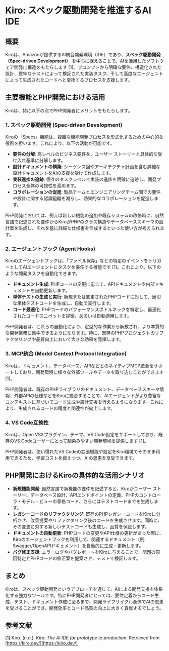 # Kiro: スペック駆動開発を推進するAI IDE

## 概要

Kiroは、Amazonが提供するAI統合開発環境（IDE）であり、**スペック駆動開発（Spec-driven Development）** を中心に据えることで、AIを活用したソフトウェア開発に構造をもたらします [1]。プロンプトから明確な要件、構造化された設計、堅牢なテストによって検証された実装タスク、そして高度なエージェントによって生成されたコードへと変換するプロセスを支援します。

## 主要機能とPHP開発における活用

Kiroは、特に以下の点でPHP開発者にメリットをもたらします。

### 1. スペック駆動開発 (Spec-driven Development)

Kiroの「Specs」機能は、複雑な機能開発プロセスを形式化するための中心的な役割を担います。これにより、以下の活動が可能です。

*   **要件の分解**: 高レベルのビジネス要件を、ユーザー ストーリーと具体的な受け入れ基準に分解します。
*   **設計ドキュメントの構築**: シーケンス図やアーキテクチャ計画を含む詳細な設計ドキュメントをAIの支援を受けて作成します。
*   **実装進捗の追跡**: 個々のタスクレベルで実装の進捗を明確に追跡し、開発プロセス全体の可視性を高めます。
*   **コラボレーションの促進**: 製品チームとエンジニアリングチーム間での要件や設計に関する認識齟齬を減らし、効果的なコラボレーションを促進します。

PHP開発においては、例えば新しい機能の追加や既存システムの改修時に、自然言語で記述された要件からKiroがPHPのクラス構造やデータベーススキーマの設計案を生成し、それを基に詳細な仕様書を作成するといった使い方が考えられます。

### 2. エージェントフック (Agent Hooks)

Kiroのエージェントフックは、「ファイル保存」などの特定のイベントをトリガーとしてAIエージェントにタスクを委任する機能です [1]。これにより、以下のような開発タスクを自動化できます。

*   **ドキュメント生成**: PHPコードの変更に応じて、APIドキュメントや内部ドキュメントを自動更新します。
*   **単体テストの生成と実行**: 新規または変更されたPHPコードに対して、適切な単体テストコードを生成し、自動で実行します。
*   **コード最適化**: PHPコードのパフォーマンスボトルネックを特定し、最適化されたコードスニペットを提案、あるいは自動適用します。

PHP開発者は、これらの自動化により、定型的な作業から解放され、より本質的な開発業務に集中できるようになります。特に、既存のPHPプロジェクトのリファクタリングや品質向上において大きな効果を発揮します。

### 3. MCP統合 (Model Context Protocol Integration)

Kiroは、ドキュメント、データベース、APIなどとのネイティブMCP統合をサポートしており、開発環境に様々な外部ツールやデータを取り込むことができます [1]。

PHP開発者は、既存のPHPライブラリのドキュメント、データベーススキーマ情報、外部APIの仕様などをKiroに統合することで、AIエージェントがより豊富なコンテキストに基づいてコード生成や設計支援を行えるようになります。これにより、生成されるコードの精度と関連性が向上します。

### 4. VS Code互換性

Kiroは、Open VSXプラグイン、テーマ、VS Code設定をサポートしており、既存のVS Codeユーザーにとって馴染みやすい開発環境を提供します [1]。

PHP開発者は、使い慣れたVS Codeの拡張機能や設定をKiro環境でそのまま利用できるため、学習コストを抑えつつ、AIの恩恵を享受できます。

## PHP開発におけるKiroの具体的な活用シナリオ

*   **新規機能開発**: 自然言語で新機能の要件を記述すると、Kiroがユーザー ストーリー、データベース設計、APIエンドポイントの定義、PHPのコントローラ・モデル・ビューの骨格コード、さらにはテストコードまでを生成します。
*   **レガシーコードのリファクタリング**: 既存のPHPレガシーコードをKiroに分析させ、改善提案やリファクタリング後のコードを生成させます。同時に、その変更に対する新しいテストコードも生成し、品質を保証します。
*   **ドキュメントの自動更新**: PHPコードの変更やAPI仕様の更新があった際に、Kiroのエージェントフックを利用して、関連するドキュメント（例: Swagger/OpenAPIドキュメント）を自動的に生成・更新します。
*   **バグ修正支援**: エラーログやバグレポートをKiroに与えることで、問題の原因特定とPHPコードの修正案を提案させ、テストで検証します。

## まとめ

Kiroは、スペック駆動開発というアプローチを通じて、AIによる開発支援を体系化する強力なツールです。特にPHP開発者にとっては、要件定義からコード生成、テスト、ドキュメント作成に至るまで、開発ライフサイクル全体でAIの恩恵を受けることができ、開発効率とコード品質の向上に大きく貢献するでしょう。

## 参考文献

[1] Kiro. (n.d.). *Kiro: The AI IDE for prototype to production*. Retrieved from [https://kiro.dev/](https://kiro.dev/)

